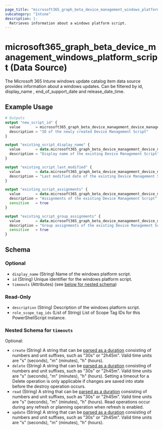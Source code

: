 ```yaml
---
page_title: "microsoft365_graph_beta_device_management_windows_platform_script Data Source - terraform-provider-microsoft365"
subcategory: "Intune"
description: |-
  Retrieves information about a windows platform script.
---
```


# microsoft365_graph_beta_device_management_windows_platform_script (Data Source)

The Microsoft 365 Intune windows update catalog item data source provides information about a windows updates. Can be filtered by
id, display_name , end_of_support_date and release_date_time.

## Example Usage

```terraform
# Outputs
output "new_script_id" {
  value       = microsoft365_graph_beta_device_management_device_management_script.example.id
  description = "ID of the newly created Device Management Script"
}

output "existing_script_display_name" {
  value       = data.microsoft365_graph_beta_device_management_device_management_script.existing_script.display_name
  description = "Display name of the existing Device Management Script"
}

output "existing_script_last_modified" {
  value       = data.microsoft365_graph_beta_device_management_device_management_script.existing_script.last_modified_date_time
  description = "Last modified date of the existing Device Management Script"
}

output "existing_script_assignments" {
  value       = data.microsoft365_graph_beta_device_management_device_management_script.existing_script.assignments
  description = "Assignments of the existing Device Management Script"
  sensitive   = true
}

output "existing_script_group_assignments" {
  value       = data.microsoft365_graph_beta_device_management_device_management_script.existing_script.group_assignments
  description = "Group assignments of the existing Device Management Script"
  sensitive   = true
}
```

<!-- schema generated by tfplugindocs -->
## Schema

### Optional

- `display_name` (String) Name of the windows platform script.
- `id` (String) Unique identifier for the windows platform script.
- `timeouts` (Attributes) (see [below for nested schema](#nestedatt--timeouts))

### Read-Only

- `description` (String) Description of the windows platform script.
- `role_scope_tag_ids` (List of String) List of Scope Tag IDs for this PowerShellScript instance.

<a id="nestedatt--timeouts"></a>
### Nested Schema for `timeouts`

Optional:

- `create` (String) A string that can be [parsed as a duration](https://pkg.go.dev/time#ParseDuration) consisting of numbers and unit suffixes, such as "30s" or "2h45m". Valid time units are "s" (seconds), "m" (minutes), "h" (hours).
- `delete` (String) A string that can be [parsed as a duration](https://pkg.go.dev/time#ParseDuration) consisting of numbers and unit suffixes, such as "30s" or "2h45m". Valid time units are "s" (seconds), "m" (minutes), "h" (hours). Setting a timeout for a Delete operation is only applicable if changes are saved into state before the destroy operation occurs.
- `read` (String) A string that can be [parsed as a duration](https://pkg.go.dev/time#ParseDuration) consisting of numbers and unit suffixes, such as "30s" or "2h45m". Valid time units are "s" (seconds), "m" (minutes), "h" (hours). Read operations occur during any refresh or planning operation when refresh is enabled.
- `update` (String) A string that can be [parsed as a duration](https://pkg.go.dev/time#ParseDuration) consisting of numbers and unit suffixes, such as "30s" or "2h45m". Valid time units are "s" (seconds), "m" (minutes), "h" (hours).